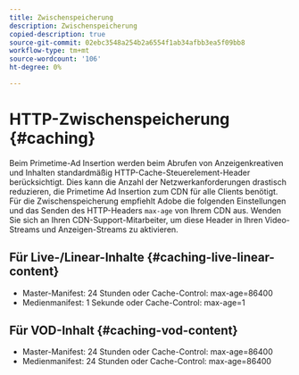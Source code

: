```yaml
---
title: Zwischenspeicherung
description: Zwischenspeicherung
copied-description: true
source-git-commit: 02ebc3548a254b2a6554f1ab34afbb3ea5f09bb8
workflow-type: tm+mt
source-wordcount: '106'
ht-degree: 0%

---
```


# HTTP-Zwischenspeicherung {#caching}

Beim Primetime-Ad Insertion werden beim Abrufen von Anzeigenkreativen und Inhalten standardmäßig HTTP-Cache-Steuerelement-Header berücksichtigt.  Dies kann die Anzahl der Netzwerkanforderungen drastisch reduzieren, die Primetime Ad Insertion zum CDN für alle Clients benötigt.  Für die Zwischenspeicherung empfiehlt Adobe die folgenden Einstellungen und das Senden des HTTP-Headers `max-age` von Ihrem CDN aus.  Wenden Sie sich an Ihren CDN-Support-Mitarbeiter, um diese Header in Ihren Video-Streams und Anzeigen-Streams zu aktivieren.

## Für Live-/Linear-Inhalte {#caching-live-linear-content}

* Master-Manifest: 24 Stunden oder Cache-Control: max-age=86400
* Medienmanifest: 1 Sekunde oder Cache-Control: max-age=1

## Für VOD-Inhalt {#caching-vod-content}

* Master-Manifest: 24 Stunden oder Cache-Control: max-age=86400
* Medienmanifest: 24 Stunden oder Cache-Control: max-age=86400
